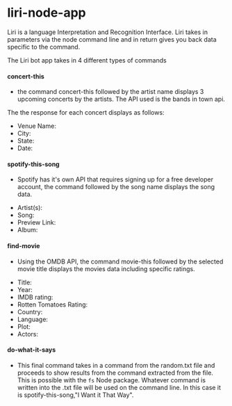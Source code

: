 # liri-node-app

Liri is a language Interpretation and Recognition Interface. Liri takes in parameters via the node command line and in return gives you back data specific to the command. 

The Liri bot app takes in 4 different types of commands 

#### concert-this 

- the command concert-this followed by the artist name displays 3 upcoming concerts by the artists. The API used is the bands in town api. 

The the response for each concert displays as follows: 

* Venue Name: 
* City: 
* State: 
* Date: 

#### spotify-this-song 

- Spotify has it's own API that requires signing up for a free developer account, the command followed by the song name displays the song data. 

* Artist(s): 
* Song: 
* Preview Link:
* Album: 

#### find-movie 

- Using the OMDB API, the command movie-this followed by the selected movie title displays the movies data including specific ratings. 

* Title: 
* Year: 
* IMDB rating: 
* Rotten Tomatoes Rating: 
* Country: 
* Language:
* Plot: 
* Actors: 

#### do-what-it-says 

- This final command takes in a command from the random.txt file and proceeds to show results from the command extracted from the file. This is possible with the `fs` Node package. Whatever command is written into the .txt file will be used on the command line. In this case it is spotify-this-song,"I Want it That Way". 



